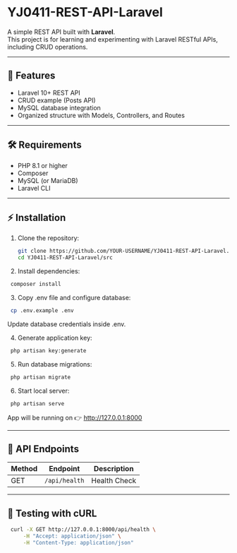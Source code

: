 # YJ0411-REST-API-Laravel

A simple REST API built with **Laravel**.  
This project is for learning and experimenting with Laravel RESTful APIs, including CRUD operations.

---

## 🚀 Features
- Laravel 10+ REST API
- CRUD example (Posts API)
- MySQL database integration
- Organized structure with Models, Controllers, and Routes

---

## 🛠️ Requirements
- PHP 8.1 or higher
- Composer
- MySQL (or MariaDB)
- Laravel CLI

---

## ⚡ Installation

1. Clone the repository:
   ```bash
   git clone https://github.com/YOUR-USERNAME/YJ0411-REST-API-Laravel.git
   cd YJ0411-REST-API-Laravel/src
   ```

 2. Install dependencies:
   ```bash
    composer install
   ```  

 3. Copy .env file and configure database:
   ```bash
    cp .env.example .env
   ```  
   Update database credentials inside .env.

 4. Generate application key:
   ```bash
    php artisan key:generate
   ```  

 5. Run database migrations:
   ```bash
    php artisan migrate
   ```  

 6. Start local server:
   ```bash
    php artisan serve
   ```  
   App will be running on 👉 http://127.0.0.1:8000

---

## 📌 API Endpoints
| Method | Endpoint          | Description     |
| ------ | ----------------- | --------------- |
| GET    | `/api/health`     | Health Check    |


---

## 🧪 Testing with cURL
   ```bash
    curl -X GET http://127.0.0.1:8000/api/health \
        -H "Accept: application/json" \
        -H "Content-Type: application/json"
   ```  